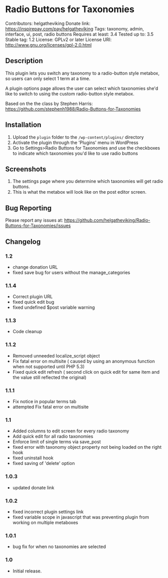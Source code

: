 # Radio Buttons for Taxonomies
Contributors: helgatheviking
Donate link: https://inspirepay.com/pay/helgatheviking
Tags: taxonomy, admin, interface, ui, post, radio buttons
Requires at least: 3.4
Tested up to: 3.5
Stable tag: 1.2
License: GPLv2 or later
License URI: http://www.gnu.org/licenses/gpl-2.0.html


## Description

This plugin lets you switch any taxonomy to a radio-button style metabox, so users can only select 1 term at a time.

A plugin options page allows the user can select which taxonomies she'd like to switch to using the custom radio-button style metabox.

Based on the the class by Stephen Harris:
https://github.com/stephenh1988/Radio-Buttons-for-Taxonomies

## Installation

1. Upload the `plugin` folder to the `/wp-content/plugins/` directory
1. Activate the plugin through the 'Plugins' menu in WordPress
1. Go to Settings>Radio Buttons for Taxonomies and use the checkboxes to indicate which taxonomies you'd like to use radio buttons

## Screenshots

1. The settings page where you determine which taxonomies will get radio buttons.
2. This is what the metabox will look like on the post editor screen.

## Bug Reporting

Please report any issues at: https://github.com/helgatheviking/Radio-Buttons-for-Taxonomies/issues

## Changelog

### 1.2
* change donation URL
* fixed save bug for users without the manage_categories

### 1.1.4
* Correct plugin URL
* fixed quick edit bug
* fixed undefined $post variable warning

### 1.1.3
* Code cleanup

### 1.1.2
* Removed unneeded localize_script object
* Fix fatal error on multisite ( caused by using an anonymous function when not supported until PHP 5.3)
* Fixed quick edit refresh ( second click on quick edit for same item and the value still reflected the original)

### 1.1.1
* Fix notice in popular terms tab
* attempted Fix fatal error on multisite

### 1.1
* Added columns to edit screen for every radio taxonomy
* Add quick edit for all radio taxonomies
* Enforce limit of single terms via save_post
* fixed error with taxonomy object property not being loaded on the right hook
* fixed uninstall hook
* fixed saving of 'delete' option

### 1.0.3
* updated donate link

### 1.0.2
* fixed incorrect plugin settings link
* fixed variable scope in javascript that was preventing plugin from working on multiple metaboxes

### 1.0.1
* bug fix for when no taxonomies are selected

### 1.0
* Initial release.